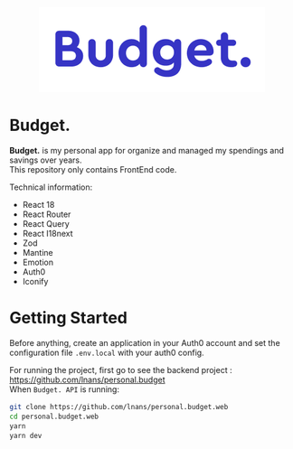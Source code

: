 <p align="center">
    <img src="./doc/logo.png" />
</p>

# Budget.

**Budget.** is my personal app for organize and managed my spendings and savings over years.\
This repository only contains FrontEnd code.

Technical information:

- React 18
- React Router
- React Query
- React I18next
- Zod
- Mantine
- Emotion
- Auth0
- Iconify

# Getting Started

Before anything, create an application in your Auth0 account and set the configuration file `.env.local` with your auth0 config.

For running the project, first go to see the backend project : https://github.com/lnans/personal.budget \
When `Budget. API` is running:

```bash
git clone https://github.com/lnans/personal.budget.web
cd personal.budget.web
yarn
yarn dev
```
